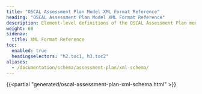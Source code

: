 ```yaml
---
title: "OSCAL Assessment Plan Model XML Format Reference"
heading: "OSCAL Assessment Plan Model XML Format Reference"
description: Element-level definitions of the OSCAL Assessment Plan model XML format.
weight: 60
sidenav:
  title: XML Format Reference
toc:
  enabled: true
  headingselectors: "h2.toc1, h3.toc2"
aliases:
  - /documentation/schema/assessment-plan/xml-schema/
---
```


{{<partial "generated/oscal-assessment-plan-xml-schema.html" >}}
